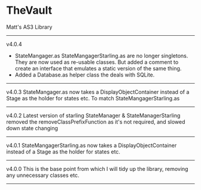 TheVault
========

Matt's AS3 Library

--------------------------------------------------

v4.0.4
* StateMangager.as StateMangagerStarling.as are no longer singletons. They are now used as re-usable classes.
  But added a comment to create an interface that emulates a static version of the same thing.
* Added a Database.as helper class the deals with SQLite.

--------------------------------------------------

v4.0.3
StateMangager.as now takes a DisplayObjectContainer instead of a Stage as the holder for states etc. To match StateMangagerStarling.as

--------------------------------------------------

v4.0.2
Latest version of starling
StateManager & StateManagerStarling removed the removeClassPrefixFunction as it's not required, and slowed down state changing

--------------------------------------------------

v4.0.1
StateMangagerStarling.as now takes a DisplayObjectContainer instead of a Stage as the holder for states etc.

--------------------------------------------------
v4.0.0
This is the base point from which I will tidy up the library, removing any unnecessary classes etc.

--------------------------------------------------

